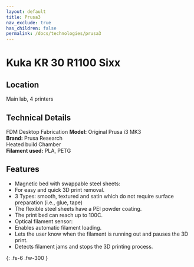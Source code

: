 ```yaml
---
layout: default
title: Prusa3
nav_exclude: true
has_children: false
permalink: /docs/technologies/prusa3
---
```


# Kuka KR 30 R1100 Sixx

## Location

Main lab, 4 printers

## Technical Details

FDM Desktop Fabrication
**Model:** Original Prusa i3 MK3  
**Brand:** Prusa Research  
Heated build Chamber  
**Filament used:** PLA, PETG    

## Features

- Magnetic bed with swappable steel sheets:
 - For easy and quick 3D print removal.
  - 3 Types: smooth, textured and satin which do not require surface preparation (i.e., glue, tape)
 - The flexible steel sheets have a PEI powder coating.
 - The print bed can reach up to 100C.
- Optical filament sensor:
 - Enables automatic filament loading.
 - Lets the user know when the filament is running out and pauses the 3D print.
 - Detects filament jams and stops the 3D printing process.




{: .fs-6 .fw-300 }
